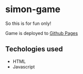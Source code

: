 # simon-game

So this is for fun only!

Game is deployed to [Github Pages](https://malmgrenola.github.io/simon-game/)

## Techologies used

- HTML
- Javascript
